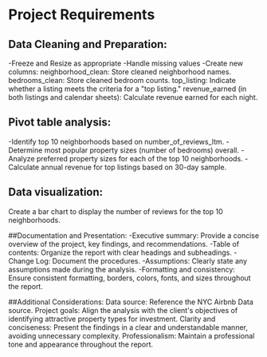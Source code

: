 # Project Requirements

## Data Cleaning and Preparation:
-Freeze and Resize as appropriate
-Handle missing values
-Create new columns:
    neighborhood_clean: Store cleaned neighborhood names.
    bedrooms_clean: Store cleaned bedroom counts.
    top_listing: Indicate whether a listing meets the criteria for a "top listing."
    revenue_earned (in both listings and calendar sheets): Calculate revenue earned for each night.

## Pivot table analysis:
-Identify top 10 neighborhoods based on number_of_reviews_ltm.
-Determine most popular property sizes (number of bedrooms) overall.
-Analyze preferred property sizes for each of the top 10 neighborhoods.
-Calculate annual revenue for top listings based on 30-day sample.

## Data visualization:
Create a bar chart to display the number of reviews for the top 10 neighborhoods.

##Documentation and Presentation:
-Executive summary: Provide a concise overview of the project, key findings, and recommendations.
-Table of contents: Organize the report with clear headings and subheadings.
-Change Log: Document the procedures.
-Assumptions: Clearly state any assumptions made during the analysis.
-Formatting and consistency: Ensure consistent formatting, borders, colors, fonts, and sizes throughout the report.

##Additional Considerations:
Data source: Reference the NYC Airbnb Data source.
Project goals: Align the analysis with the client's objectives of identifying attractive property types for investment.
Clarity and conciseness: Present the findings in a clear and understandable manner, avoiding unnecessary complexity.
Professionalism: Maintain a professional tone and appearance throughout the report.
